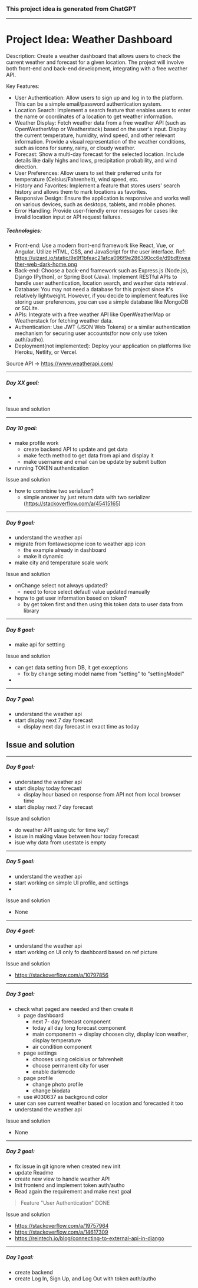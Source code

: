 ### This project idea is generated from ChatGPT
---
# Project Idea: Weather Dashboard

Description:
Create a weather dashboard that allows users to check the current weather and forecast for a given location. The project will involve both front-end and back-end development, integrating with a free weather API.

Key Features:

- User Authentication:
  Allow users to sign up and log in to the platform. This can be a simple email/password authentication system.
- Location Search:
  Implement a search feature that enables users to enter the name or coordinates of a location to get weather information.
- Weather Display:
  Fetch weather data from a free weather API (such as OpenWeatherMap or Weatherstack) based on the user's input.
  Display the current temperature, humidity, wind speed, and other relevant information.
  Provide a visual representation of the weather conditions, such as icons for sunny, rainy, or cloudy weather.
- Forecast:
  Show a multi-day forecast for the selected location.
  Include details like daily highs and lows, precipitation probability, and wind direction.
- User Preferences:
  Allow users to set their preferred units for temperature (Celsius/Fahrenheit), wind speed, etc.
- History and Favorites:
  Implement a feature that stores users' search history and allows them to mark locations as favorites.
- Responsive Design:
  Ensure the application is responsive and works well on various devices, such as desktops, tablets, and mobile phones.
- Error Handling: 
  Provide user-friendly error messages for cases like invalid location input or API request failures.

##### Technologies:

- Front-end:
  Use a modern front-end framework like React, Vue, or Angular.
  Utilize HTML, CSS, and JavaScript for the user interface.
  Ref: https://uizard.io/static/9e9f1bfeac21afca096f9e286390cc6e/d9bdf/weather-web-dark-home.png
- Back-end:
  Choose a back-end framework such as Express.js (Node.js), Django (Python), or Spring Boot (Java). 
  Implement RESTful APIs to handle user authentication, location search, and weather data retrieval.
- Database:
  You may not need a database for this project since it's relatively lightweight. However, if you decide to implement features like storing user preferences, you can use a simple database like MongoDB or SQLite.
- APIs:
  Integrate with a free weather API like OpenWeatherMap or Weatherstack for fetching weather data.
- Authentication:
  Use JWT (JSON Web Tokens) or a similar authentication mechanism for securing user accounts(for now only use token auth/autho).
- Deployment(not implemented):
  Deploy your application on platforms like Heroku, Netlify, or Vercel.

Source API -> https://www.weatherapi.com/

---
##### Day XX goal:
- 
  
Issue and solution


---
##### Day 10 goal:
- make profile work
  - create backend API to update and get data
  - make fecth method to get data from api and display it
  - make username and email can be update by submit button
- running TOKEN authentication
  
Issue and solution
- how to comnbine two serializer?
  - simple answer by just return data with two serializer (https://stackoverflow.com/a/45415165)

--- 
##### Day 9 goal:
- understand the weather api
- migrate from fontawesopme icon to weather app icon
  - the example already in dashboard
  - make it dynamic
- make city and temperature scale work
  
Issue and solution
- onChange select not always updated?
  - need to force select defautl value updated manually
- hopw to get user information based on token?
  - by get token first and then using this token data to user data from library
---
##### Day 8 goal:
- make api for settting
  
Issue and solution
- can get data setting from DB, it get exceptions
  - fix by change seting model name from "setting" to "settingModel"
- 

---
##### Day 7 goal:
- understand the weather api
- start display next 7 day forecast
  - display next day forecast in exact time as today

Issue and solution
- 

---
##### Day 6 goal:
- understand the weather api
- start display today forecast
  - display hour based on response from API not from local browser time
- start display next 7 day forecast

Issue and solution
- do weather API using utc for time key?
- issue in making vlaue between hour today forecast
- isue why data from usestate is empty

---
##### Day 5 goal:
- understand the weather api
- start working on simple UI  profile, and settings
- 

Issue and solution
- None
  
---
##### Day 4 goal:
- understand the weather api
- start working on UI only fo dashboard based on ref picture


Issue and solution
- https://stackoverflow.com/a/10797856

---
##### Day 3 goal:
- check what paged are needed and then create it
  - page dashboard
    - next 7- day forecast component
    - today all day long forecast component
    - main componentn -> display choosen city, display icon weather, display temperature
    - air condition component
  - page settings
    - chooses using celcisius or fahrenheit
    - choose permanent city for user
    - enable darkmode
  - page profile
    - change photo profile
    - change biodata
  - use #030637 as background color
- user can see current weather based on location and forecasted it too
- understand the weather api


Issue and solution
- None

---
##### Day 2 goal:
- fix issue in git ignore when created new init
- update Readme
- create new view to handle weather API
- Init frontend and implement token auth/autho
- Read again the requirement and make next goal

> Feature "User Authentication" DONE

Issue and solution

- https://stackoverflow.com/a/19757964
- https://stackoverflow.com/a/14617309
- https://reintech.io/blog/connecting-to-external-api-in-django

---
##### Day 1 goal:
- create backend
- create Log In, Sign Up, and Log Out with token auth/autho
